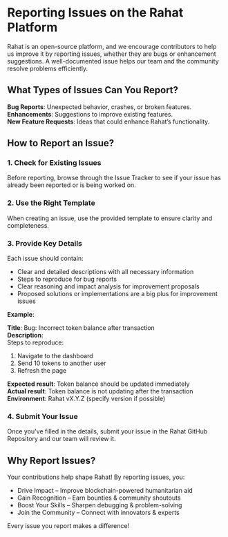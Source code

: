 # Reporting Issues on the Rahat Platform

Rahat is an open-source platform, and we encourage contributors to help us improve it by reporting issues, whether they are bugs or enhancement suggestions. A well-documented issue helps our team and the community resolve problems efficiently.

## What Types of Issues Can You Report?

**Bug Reports**: Unexpected behavior, crashes, or broken features.  
**Enhancements**: Suggestions to improve existing features.  
**New Feature Requests**: Ideas that could enhance Rahat’s functionality.

## How to Report an Issue?

### 1. Check for Existing Issues  
Before reporting, browse through the Issue Tracker to see if your issue has already been reported or is being worked on.

### 2. Use the Right Template  
When creating an issue, use the provided template to ensure clarity and completeness.

### 3. Provide Key Details  
Each issue should contain:

- Clear and detailed descriptions with all necessary information  
- Steps to reproduce for bug reports  
- Clear reasoning and impact analysis for improvement proposals  
- Proposed solutions or implementations are a big plus for improvement issues

**Example**:

**Title**: Bug: Incorrect token balance after transaction  
**Description**:  
Steps to reproduce:  
1. Navigate to the dashboard  
2. Send 10 tokens to another user  
3. Refresh the page  

**Expected result**: Token balance should be updated immediately  
**Actual result**: Token balance is not updating after the transaction  
**Environment**: Rahat vX.Y.Z (specify version if possible)

### 4. Submit Your Issue  
Once you've filled in the details, submit your issue in the Rahat GitHub Repository and our team will review it.

## Why Report Issues?

Your contributions help shape Rahat! By reporting issues, you:

- Drive Impact – Improve blockchain-powered humanitarian aid  
- Gain Recognition – Earn bounties & community shoutouts  
- Boost Your Skills – Sharpen debugging & problem-solving  
- Join the Community – Connect with innovators & experts  

Every issue you report makes a difference!

